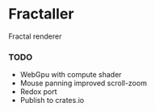# Fractaller

Fractal renderer

### TODO

- WebGpu with compute shader
- Mouse panning improved scroll-zoom
- Redox port
- Publish to crates.io
